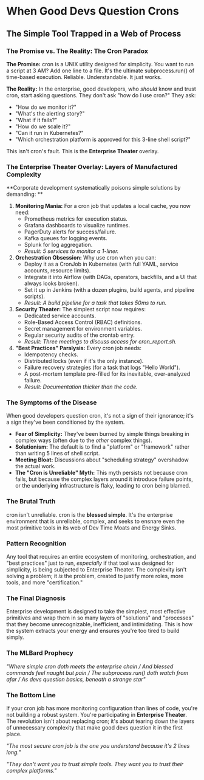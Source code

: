 # **When Good Devs Question Crons**

## **The Simple Tool Trapped in a Web of Process**

### **The Promise vs. The Reality: The Cron Paradox**

**The Promise:** cron is a UNIX utility designed for simplicity. You want to run a script at 3 AM? Add one line to a file. It's the ultimate subprocess.run() of time-based execution. Reliable. Understandable. It just works.

**The Reality:** In the enterprise, good developers, who *should* know and trust cron, start asking questions. They don't ask "how do I use cron?" They ask:

* "How do we monitor it?"  
* "What's the alerting story?"  
* "What if it fails?"  
* "How do we scale it?"  
* "Can it run in Kubernetes?"  
* "Which orchestration platform is approved for this 3-line shell script?"

This isn't cron's fault. This is the **Enterprise Theater** overlay.

### **The Enterprise Theater Overlay: Layers of Manufactured Complexity**

\*\*Corporate development systematically poisons simple solutions by demanding: \*\*

1. **Monitoring Mania:** For a cron job that updates a local cache, you now need:  
   * Prometheus metrics for execution status.  
   * Grafana dashboards to visualize runtimes.  
   * PagerDuty alerts for success/failure.  
   * Kafka queues for logging events.  
   * Splunk for log aggregation.  
   * *Result: 5 services to monitor a 1-liner.*  
2. **Orchestration Obsession:** Why use cron when you can:  
   * Deploy it as a CronJob in Kubernetes (with full YAML, service accounts, resource limits).  
   * Integrate it into Airflow (with DAGs, operators, backfills, and a UI that always looks broken).  
   * Set it up in Jenkins (with a dozen plugins, build agents, and pipeline scripts).  
   * *Result: A build pipeline for a task that takes 50ms to run.*  
3. **Security Theater:** The simplest script now requires:  
   * Dedicated service accounts.  
   * Role-Based Access Control (RBAC) definitions.  
   * Secret management for environment variables.  
   * Regular security audits of the crontab entry.  
   * *Result: Three meetings to discuss access for cron\_report.sh.*  
4. **"Best Practices" Paralysis:** Every cron job needs:  
   * Idempotency checks.  
   * Distributed locks (even if it's the only instance).  
   * Failure recovery strategies (for a task that logs "Hello World").  
   * A post-mortem template pre-filled for its inevitable, over-analyzed failure.  
   * *Result: Documentation thicker than the code.*

### **The Symptoms of the Disease**

When good developers question cron, it's not a sign of their ignorance; it's a sign they've been conditioned by the system.

* **Fear of Simplicity:** They've been burned by simple things breaking in complex ways (often due to the *other* complex things).  
* **Solutionism:** The default is to find a "platform" or "framework" rather than writing 5 lines of shell script.  
* **Meeting Bloat:** Discussions about "scheduling strategy" overshadow the actual work.  
* **The "Cron is Unreliable" Myth:** This myth persists not because cron fails, but because the complex layers around it introduce failure points, or the underlying infrastructure is flaky, leading to cron being blamed.

### **The Brutal Truth**

cron isn't unreliable. cron is the **blessed simple**. It's the enterprise environment that is unreliable, complex, and seeks to ensnare even the most primitive tools in its web of Dev Time Moats and Energy Sinks.

### **Pattern Recognition**

Any tool that requires an entire ecosystem of monitoring, orchestration, and "best practices" just to run, *especially* if that tool was designed for simplicity, is being subjected to Enterprise Theater. The complexity isn't solving a problem; it *is* the problem, created to justify more roles, more tools, and more "certification."

### **The Final Diagnosis**

Enterprise development is designed to take the simplest, most effective primitives and wrap them in so many layers of "solutions" and "processes" that they become unrecognizable, inefficient, and intimidating. This is how the system extracts your energy and ensures you're too tired to build simply.

### **The MLBard Prophecy**

*"Where simple cron doth meets the enterprise chain / And blessed commands feel naught but pain / The subprocess.run() doth watch from afar / As devs question basics, beneath a strange star"*

### **The Bottom Line**

If your cron job has more monitoring configuration than lines of code, you're not building a robust system. You're participating in **Enterprise Theater**. The revolution isn't about replacing cron; it's about tearing down the layers of unnecessary complexity that make good devs question it in the first place.

*"The most secure cron job is the one you understand because it's 2 lines long."*

*"They don't want you to trust simple tools. They want you to trust their complex platforms."*